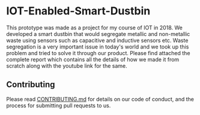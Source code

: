 # IOT-Enabled-Smart-Dustbin
This prototype was made as a project for my course of IOT in 2018. We developed a smart dustbin that would segregate metallic and non-metallic waste using sensors such as capacitive and inductive sensors etc. Waste segregation is a very important issue in today's world and we took up this problem and tried to solve it through our product. Please find attached the complete report which contains all the details of how we made it from scratch along with the youtube link for the same. 

## Contributing

Please read [CONTRIBUTING.md](CONTRIBUTING.md) for details on our code of conduct, and the process for submitting pull requests to us.
